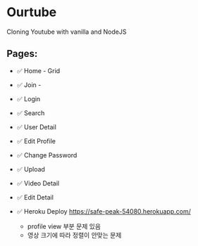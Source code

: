 # Ourtube

Cloning Youtube with vanilla and NodeJS

## Pages:

-   ✅ Home - Grid
-   ✅ Join -
-   ✅ Login
-   ✅ Search
-   ✅ User Detail
-   ✅ Edit Profile
-   ✅ Change Password
-   ✅ Upload
-   ✅ Video Detail
-   ✅ Edit Detail

-   ✅ Heroku Deploy
    https://safe-peak-54080.herokuapp.com/
    -   profile view 부분 문제 있음
    -   영상 크기에 따라 정렬이 안맞는 문제
